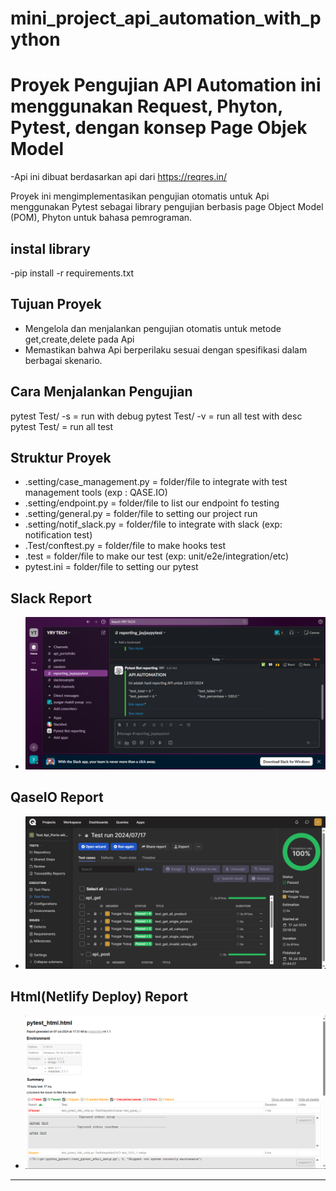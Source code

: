 # mini_project_api_automation_with_python

# Proyek Pengujian API Automation ini menggunakan Request, Phyton, Pytest, dengan konsep Page Objek Model
-Api ini dibuat berdasarkan api dari https://reqres.in/

Proyek ini mengimplementasikan pengujian otomatis untuk Api menggunakan Pytest sebagai library pengujian berbasis page Object Model (POM), Phyton untuk bahasa pemrograman.

## instal library
-pip install -r requirements.txt 

## Tujuan Proyek
- Mengelola dan menjalankan pengujian otomatis untuk metode get,create,delete pada Api
- Memastikan bahwa Api berperilaku sesuai dengan spesifikasi dalam berbagai skenario.

## Cara Menjalankan Pengujian
pytest Test/ -s     = run with debug
pytest Test/ -v     = run all test with desc
pytest  Test/       = run all test

## Struktur Proyek
- .setting/case_management.py     = folder/file to integrate with test management tools (exp : QASE.IO)
- .setting/endpoint.py            = folder/file to list our endpoint fo testing
- .setting/general.py             = folder/file to setting our project run
- .setting/notif_slack.py         = folder/file to integrate with slack (exp: notification test)
- .Test/conftest.py               = folder/file to make hooks test
- .test                           = folder/file to make our test (exp: unit/e2e/integration/etc)
- pytest.ini                      = folder/file to setting our pytest

 ## Slack Report
  - ![Hasil_running1](msedge_OalUSH1Bts.png)
    
  ## QaseIO Report
  - ![Hasil_running1](msedge_q4cJUb448u.png)

 ## Html(Netlify Deploy) Report
  - ![Hasil_running1](xEZRRy5zMH.png)

---
